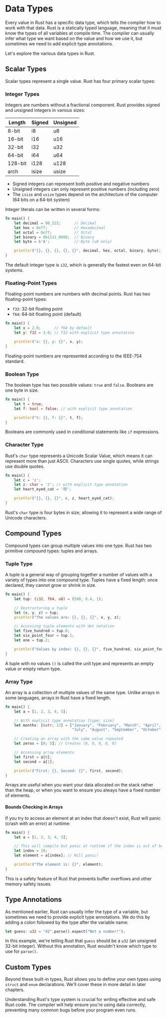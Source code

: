 # Data Types

Every value in Rust has a specific data type, which tells the compiler how to work with that data. Rust is a statically typed language, meaning that it must know the types of all variables at compile time. The compiler can usually infer what type we want based on the value and how we use it, but sometimes we need to add explicit type annotations.

Let's explore the various data types in Rust.

## Scalar Types

Scalar types represent a single value. Rust has four primary scalar types:

### Integer Types

Integers are numbers without a fractional component. Rust provides signed and unsigned integers in various sizes:

| Length | Signed | Unsigned |
|--------|--------|----------|
| 8-bit  | i8     | u8       |
| 16-bit | i16    | u16      |
| 32-bit | i32    | u32      |
| 64-bit | i64    | u64      |
| 128-bit| i128   | u128     |
| arch   | isize  | usize    |

* Signed integers can represent both positive and negative numbers
* Unsigned integers can only represent positive numbers (including zero)
* The `isize` and `usize` types depend on the architecture of the computer (64 bits on a 64-bit system)

Integer literals can be written in several forms:

```rust
fn main() {
    let decimal = 98_222;      // Decimal
    let hex = 0xff;            // Hexadecimal
    let octal = 0o77;          // Octal
    let binary = 0b1111_0000;  // Binary
    let byte = b'A';           // Byte (u8 only)

    println!("{}, {}, {}, {}, {}", decimal, hex, octal, binary, byte);
}
```

The default integer type is `i32`, which is generally the fastest even on 64-bit systems.

### Floating-Point Types

Floating-point numbers are numbers with decimal points. Rust has two floating-point types:

* `f32`: 32-bit floating point
* `f64`: 64-bit floating point (default)

```rust
fn main() {
    let x = 2.0;      // f64 by default
    let y: f32 = 3.0; // f32 with explicit type annotation

    println!("x: {}, y: {}", x, y);
}
```

Floating-point numbers are represented according to the IEEE-754 standard.

### Boolean Type

The boolean type has two possible values: `true` and `false`. Booleans are one byte in size.

```rust
fn main() {
    let t = true;
    let f: bool = false; // with explicit type annotation

    println!("t: {}, f: {}", t, f);
}
```

Booleans are commonly used in conditional statements like `if` expressions.

### Character Type

Rust's `char` type represents a Unicode Scalar Value, which means it can represent more than just ASCII. Characters use single quotes, while strings use double quotes.

```rust
fn main() {
    let c = 'z';
    let z: char = 'ℤ'; // with explicit type annotation
    let heart_eyed_cat = '😻';

    println!("{}, {}, {}", c, z, heart_eyed_cat);
}
```

Rust's `char` type is four bytes in size, allowing it to represent a wide range of Unicode characters.

## Compound Types

Compound types can group multiple values into one type. Rust has two primitive compound types: tuples and arrays.

### Tuple Type

A tuple is a general way of grouping together a number of values with a variety of types into one compound type. Tuples have a fixed length: once declared, they cannot grow or shrink in size.

```rust
fn main() {
    let tup: (i32, f64, u8) = (500, 6.4, 1);

    // Destructuring a tuple
    let (x, y, z) = tup;
    println!("The values are: {}, {}, {}", x, y, z);

    // Accessing tuple elements with dot notation
    let five_hundred = tup.0;
    let six_point_four = tup.1;
    let one = tup.2;

    println!("Values by index: {}, {}, {}", five_hundred, six_point_four, one);
}
```

A tuple with no values `()` is called the unit type and represents an empty value or empty return type.

### Array Type

An array is a collection of multiple values of the same type. Unlike arrays in some languages, arrays in Rust have a fixed length.

```rust
fn main() {
    let a = [1, 2, 3, 4, 5];

    // With explicit type annotation [type; size]
    let months: [&str; 12] = ["January", "February", "March", "April", "May", "June",
                              "July", "August", "September", "October", "November", "December"];

    // Creating an array with the same value repeated
    let zeros = [0; 5]; // Creates [0, 0, 0, 0, 0]

    // Accessing array elements
    let first = a[0];
    let second = a[1];

    println!("First: {}, Second: {}", first, second);
}
```

Arrays are useful when you want your data allocated on the stack rather than the heap, or when you want to ensure you always have a fixed number of elements.

#### Bounds Checking in Arrays

If you try to access an element at an index that doesn't exist, Rust will panic (crash with an error) at runtime:

```rust
fn main() {
    let a = [1, 2, 3, 4, 5];

    // This will compile but panic at runtime if the index is out of bounds
    let index = 10;
    let element = a[index]; // Will panic!

    println!("The element is: {}", element);
}
```

This is a safety feature of Rust that prevents buffer overflows and other memory safety issues.

## Type Annotations

As mentioned earlier, Rust can usually infer the type of a variable, but sometimes we need to provide explicit type annotations. We do this by adding a colon followed by the type after the variable name:

```rust
let guess: u32 = "42".parse().expect("Not a number!");
```

In this example, we're telling Rust that `guess` should be a `u32` (an unsigned 32-bit integer). Without this annotation, Rust wouldn't know which type to use for `parse()`.

## Custom Types

Beyond these built-in types, Rust allows you to define your own types using `struct` and `enum` declarations. We'll cover these in more detail in later chapters.

Understanding Rust's type system is crucial for writing effective and safe Rust code. The compiler will help ensure you're using data correctly, preventing many common bugs before your program even runs.
